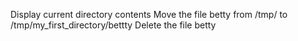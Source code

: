 Display current directory contents
Move the file betty from /tmp/ to /tmp/my_first_directory/bettty
Delete the file betty

